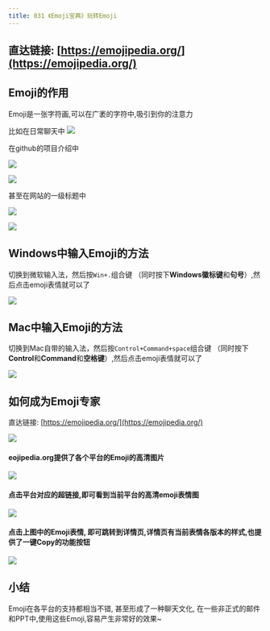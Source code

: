 ```yaml
---
title: 031 《Emoji宝典》玩转Emoji
---
```




## 直达链接: [https://emojipedia.org/](https://emojipedia.org/)


## Emoji的作用


Emoji是一张字符画,可以在广袤的字符中,吸引到你的注意力

比如在日常聊天中
![](https://www.v2fy.com/asset/031-emojipedia/wx.jpg)


在github的项目介绍中

![](https://www.v2fy.com/asset/031-emojipedia/vue.png)

![](https://www.v2fy.com/asset/031-emojipedia/ChromeAppheroes.png)





甚至在网站的一级标题中


![](https://www.v2fy.com/asset/031-emojipedia/landeqink.png)




![](https://www.v2fy.com/asset/031-emojipedia/v2fy.png)




## Windows中输入Emoji的方法

切换到微软输入法，然后按`Win+.`组合键 （同时按下**Windows徽标键**和**句号**）,然后点击emoji表情就可以了

![](https://www.v2fy.com/asset/031-emojipedia/win-emoji.gif)



## Mac中输入Emoji的方法

切换到Mac自带的输入法，然后按`Control+Command+space`组合键 （同时按下**Control**和**Command**和**空格键**）,然后点击emoji表情就可以了

![](https://www.v2fy.com/asset/031-emojipedia/mac-e.gif)


## 如何成为Emoji专家


直达链接: [https://emojipedia.org/](https://emojipedia.org/)

![](https://www.v2fy.com/asset/031-emojipedia/emojipedia.png)

#### eojipedia.org提供了各个平台的Emoji的高清图片


![](https://www.v2fy.com/asset/031-emojipedia/platforms-ver.png)

#### 点击平台对应的超链接,即可看到当前平台的高清emoji表情图

![](https://www.v2fy.com/asset/031-emojipedia/emoji-apple.png)


#### 点击上图中的Emoji表情, 即可跳转到详情页,详情页有当前表情各版本的样式,也提供了一键Copy的功能按钮

![](https://www.v2fy.com/asset/031-emojipedia/emoji-cp.png)


## 小结

Emoji在各平台的支持都相当不错, 甚至形成了一种聊天文化, 在一些非正式的邮件和PPT中,使用这些Emoji,容易产生非常好的效果~